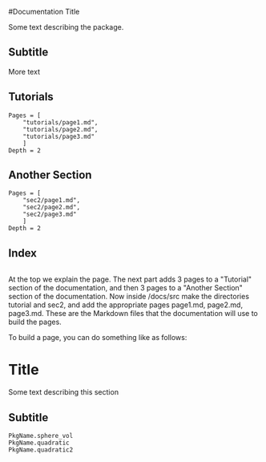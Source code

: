 #Documentation Title
 
Some text describing the package.
 
## Subtitle
 
More text
 
## Tutorials
 
```@contents
Pages = [
    "tutorials/page1.md",
    "tutorials/page2.md",
    "tutorials/page3.md"
    ]
Depth = 2
```
 
## Another Section
```@contents
Pages = [
    "sec2/page1.md",
    "sec2/page2.md",
    "sec2/page3.md"
    ]
Depth = 2
```
 
## Index
 
```@index
```

At the top we explain the page. The next part adds 3 pages to a "Tutorial" section of the documentation, and then 3 pages to a "Another Section" section of the documentation. Now inside /docs/src make the directories tutorial and sec2, and add the appropriate pages page1.md, page2.md, page3.md. These are the Markdown files that the documentation will use to build the pages.

To build a page, you can do something like as follows:

# Title
 
Some text describing this section
 
## Subtitle
 
```@docs
PkgName.sphere_vol
PkgName.quadratic
PkgName.quadratic2
```
